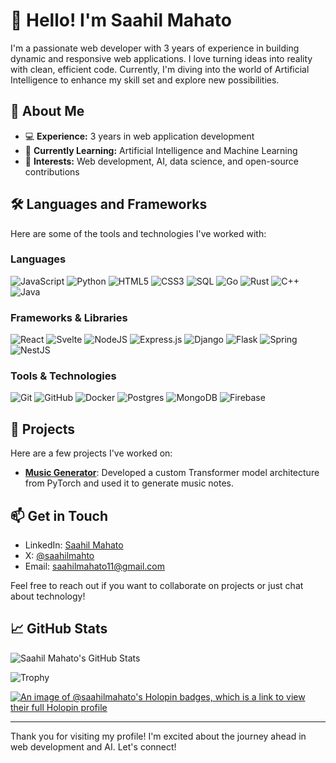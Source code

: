 # 👋 Hello! I'm Saahil Mahato

I'm a passionate web developer with 3 years of experience in building dynamic and responsive web applications. I love turning ideas into reality with clean, efficient code. Currently, I'm diving into the world of Artificial Intelligence to enhance my skill set and explore new possibilities.

## 🚀 About Me

- 💻 **Experience:** 3 years in web application development
- 🌱 **Currently Learning:** Artificial Intelligence and Machine Learning
- 🎯 **Interests:** Web development, AI, data science, and open-source contributions

## 🛠️ Languages and Frameworks

Here are some of the tools and technologies I've worked with:

### Languages
![JavaScript](https://img.shields.io/badge/javascript-%23323330.svg?style=for-the-badge&logo=javascript&logoColor=%23F7DF1E)
![Python](https://img.shields.io/badge/python-3670A0?style=for-the-badge&logo=python&logoColor=ffdd54)
![HTML5](https://img.shields.io/badge/html5-%23E34F26.svg?style=for-the-badge&logo=html5&logoColor=white)
![CSS3](https://img.shields.io/badge/css3-%231572B6.svg?style=for-the-badge&logo=css3&logoColor=white)
![SQL](https://img.shields.io/badge/SQL-00000F?style=for-the-badge&logo=sql&logoColor=white)
![Go](https://img.shields.io/badge/go-%2300ADD8.svg?style=for-the-badge&logo=go&logoColor=white)
![Rust](https://img.shields.io/badge/rust-%23000000.svg?style=for-the-badge&logo=rust&logoColor=white)
![C++](https://img.shields.io/badge/c++-%2300599C.svg?style=for-the-badge&logo=c%2B%2B&logoColor=white)
![Java](https://img.shields.io/badge/java-%23ED8B00.svg?style=for-the-badge&logo=java&logoColor=white)

### Frameworks & Libraries
![React](https://img.shields.io/badge/react-%2320232a.svg?style=for-the-badge&logo=react&logoColor=%2361DAFB)
![Svelte](https://img.shields.io/badge/svelte-%23f1413d.svg?style=for-the-badge&logo=svelte&logoColor=white)
![NodeJS](https://img.shields.io/badge/node.js-6DA55F?style=for-the-badge&logo=node.js&logoColor=white)
![Express.js](https://img.shields.io/badge/express.js-%23404d59.svg?style=for-the-badge&logo=express&logoColor=%2361DAFB)
![Django](https://img.shields.io/badge/django-%23092E20.svg?style=for-the-badge&logo=django&logoColor=white)
![Flask](https://img.shields.io/badge/flask-%23000.svg?style=for-the-badge&logo=flask&logoColor=white)
![Spring](https://img.shields.io/badge/spring-%236DB33F.svg?style=for-the-badge&logo=spring&logoColor=white)
![NestJS](https://img.shields.io/badge/nestjs-%23E0234E.svg?style=for-the-badge&logo=nestjs&logoColor=white)

### Tools & Technologies
![Git](https://img.shields.io/badge/git-%23F05033.svg?style=for-the-badge&logo=git&logoColor=white)
![GitHub](https://img.shields.io/badge/github-%23121011.svg?style=for-the-badge&logo=github&logoColor=white)
![Docker](https://img.shields.io/badge/docker-%230db7ed.svg?style=for-the-badge&logo=docker&logoColor=white)
![Postgres](https://img.shields.io/badge/postgres-%23316192.svg?style=for-the-badge&logo=postgresql&logoColor=white)
![MongoDB](https://img.shields.io/badge/MongoDB-%234ea94b.svg?style=for-the-badge&logo=mongodb&logoColor=white)
![Firebase](https://img.shields.io/badge/firebase-%23039BE5.svg?style=for-the-badge&logo=firebase)

## 🌟 Projects

Here are a few projects I've worked on:

- **[Music Generator](https://github.com/saahil-mahato/music-generator)**: Developed a custom Transformer model architecture from PyTorch and used it to generate music notes.

## 📫 Get in Touch

- LinkedIn: [Saahil Mahato](https://www.linkedin.com/in/saahil-mahato-6810ba171/)
- X: [@saahilmahto](https://x.com/saahilmahto)
- Email: [saahilmahato11@gmail.com](mailto:saahilmahato11@gmail.com)

Feel free to reach out if you want to collaborate on projects or just chat about technology!

## 📈 GitHub Stats

![Saahil Mahato's GitHub Stats](https://github-readme-stats.vercel.app/api?username=saahil-mahato&show_icons=true&theme=radical)

![Trophy](https://github-profile-trophy.vercel.app/?username=saahil-mahato&theme=juicyfresh)

[![An image of @saahilmahato's Holopin badges, which is a link to view their full Holopin profile](https://holopin.me/saahilmahato)](https://holopin.io/@saahilmahato)

---

Thank you for visiting my profile! I'm excited about the journey ahead in web development and AI. Let's connect!
